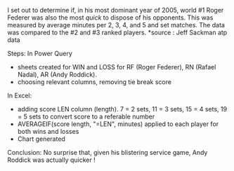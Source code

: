 I set out to determine if, in his most dominant year of 2005, world #1 Roger Federer was also the most *quick* 
to dispose of his opponents. This was measured by average minutes per 2, 3, 4, and 5 and set matches. 
The data was compared to the #2 and #3 ranked players.
*source : Jeff Sackman atp data

Steps: 
In Power Query
- sheets created for WIN and LOSS for RF (Roger Federer), RN (Rafael Nadal), AR (Andy Roddick).
-  choosing relevant columns, removing tie break score
  
In Excel:
- adding score LEN column (length). 7 = 2 sets, 11 = 3 sets, 15 = 4 sets, 19 = 5 sets to convert score to a referable number
- AVERAGEIF(score length, "=LEN", minutes) applied to each player for both wins and losses
- Chart generated

Conclusion: No surprise that, given his blistering service game, Andy Roddick was actually quicker !
